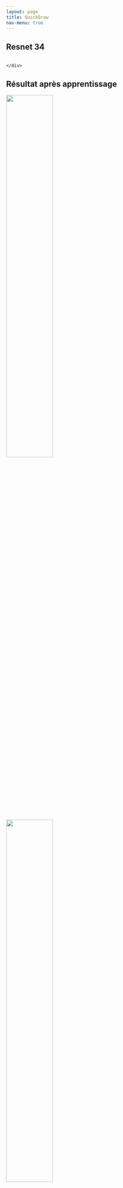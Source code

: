 ```yaml
---
layout: page
title: QuickDraw
nav-menu: true
---
```



<div id="main" class="alt">


<section id="one">

<h1> Resnet 34 </h1>

<div class="box alt">
	<div class="row 50% uniform">
<div class="2u"><span class="image fit"><img src="assets/images/resnet34.jpg" alt="" /></span></div>

	</div>
</div>


<h1> Résultat après apprentissage </h1>


<div class="box alt">
	<div class="row 50% uniform">
<div class="4u"><span class="image fit"><img src="assets/images/quickdraw/batch_0.png" width="50%" height="50%" alt="" /></span></div>
<div class="4u"><span class="image fit"><img src="assets/images/quickdraw/batch_1.png" width="50%" height="50%" alt="" /></span></div>
<div class="4u"><span class="image fit"><img src="assets/images/quickdraw/batch_2.png" width="50%" height="50%" alt="" /></span></div>
		<!-- Break -->
<div class="4u"><span class="image fit"><img src="assets/images/quickdraw/batch_3.png" width="50%" height="50%" alt="" /></span></div>
<div class="4u"><span class="image fit"><img src="assets/images/quickdraw/batch_4.png" width="50%" height="50%" alt="" /></span></div>
<div class="4u"><span class="image fit"><img src="assets/images/quickdraw/batch_5.png" width="50%" height="50%" alt="" /></span></div>
		<!-- Break -->
<div class="4u"><span class="image fit"><img src="assets/images/quickdraw/batch_6.png" width="50%" height="50%" alt="" /></span></div>
<div class="4u"><span class="image fit"><img src="assets/images/quickdraw/batch_7.png" width="50%" height="50%" alt="" /></span></div>
<div class="4u"><span class="image fit"><img src="assets/images/quickdraw/batch_8.png" width="50%" height="50%" alt="" /></span></div>
		<!-- Break -->
<div class="4u"><span class="image fit"><img src="assets/images/quickdraw/batch_9.png" width="50%" height="50%" alt="" /></span></div>
<div class="4u"><span class="image fit"><img src="assets/images/quickdraw/batch_10.png" width="50%" height="50%" alt="" /></span></div>
<div class="4u"><span class="image fit"><img src="assets/images/quickdraw/batch_11.png" width="50%" height="50%" alt="" /></span></div>
		<!-- Break -->
<div class="4u"><span class="image fit"><img src="assets/images/quickdraw/batch_12.png" width="50%" height="50%" alt="" /></span></div>
<div class="4u"><span class="image fit"><img src="assets/images/quickdraw/batch_13.png" width="50%" height="50%" alt="" /></span></div>
<div class="4u"><span class="image fit"><img src="assets/images/quickdraw/batch_14.png" width="50%" height="50%" alt="" /></span></div>
		<!-- Break -->
<div class="4u"><span class="image fit"><img src="assets/images/quickdraw/batch_15.png" width="50%" height="50%" alt="" /></span></div>
<div class="4u"><span class="image fit"><img src="assets/images/quickdraw/batch_16.png" width="50%" height="50%" alt="" /></span></div>
<div class="4u"><span class="image fit"><img src="assets/images/quickdraw/batch_17.png" width="50%" height="50%" alt="" /></span></div>

	</div>
</div>

</section>
</div>

